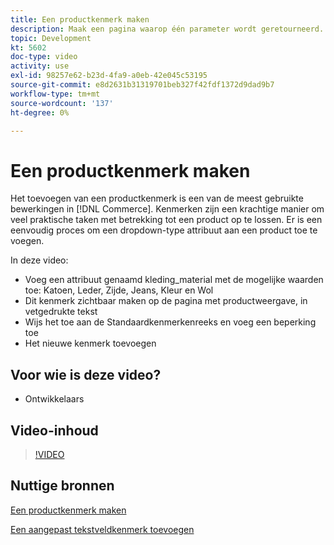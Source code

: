 ```yaml
---
title: Een productkenmerk maken
description: Maak een pagina waarop één parameter wordt geretourneerd.
topic: Development
kt: 5602
doc-type: video
activity: use
exl-id: 98257e62-b23d-4fa9-a0eb-42e045c53195
source-git-commit: e8d2631b31319701beb327f42fdf1372d9dad9b7
workflow-type: tm+mt
source-wordcount: '137'
ht-degree: 0%

---
```


# Een productkenmerk maken

Het toevoegen van een productkenmerk is een van de meest gebruikte bewerkingen in [!DNL Commerce]. Kenmerken zijn een krachtige manier om veel praktische taken met betrekking tot een product op te lossen. Er is een eenvoudig proces om een dropdown-type attribuut aan een product toe te voegen.

In deze video:

- Voeg een attribuut genaamd kleding_material met de mogelijke waarden toe: Katoen, Leder, Zijde, Jeans, Kleur en Wol
- Dit kenmerk zichtbaar maken op de pagina met productweergave, in vetgedrukte tekst
- Wijs het toe aan de Standaardkenmerkenreeks en voeg een beperking toe
- Het nieuwe kenmerk toevoegen

## Voor wie is deze video?

- Ontwikkelaars

## Video-inhoud

>[!VIDEO](https://video.tv.adobe.com/v/35789?quality=12&learn=on)

## Nuttige bronnen

[Een productkenmerk maken](https://experienceleague.adobe.com/docs/commerce-learn/tutorials/backend-development/add-product-attribute.html)

[Een aangepast tekstveldkenmerk toevoegen](https://developer.adobe.com/commerce/php/tutorials/admin/custom-text-field-attribute/)
